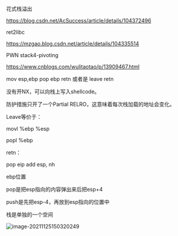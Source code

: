 花式栈溢出

https://blog.csdn.net/AcSuccess/article/details/104372496

ret2libc

https://mzgao.blog.csdn.net/article/details/104335514



PWN stack4-pivoting

https://www.cnblogs.com/wulitaotao/p/13909467.html



mov esp,ebp 
pop ebp 
retn
或者是 
leave
retn



没有开NX，可以向栈上写入shellcode。

防护措施只开了一个Partial RELRO，这意味着每次栈加载的地址会变化。



Leave等价于：

movl %ebp %esp

popl %ebp	





retn：

pop eip
add esp, nh







ebp位置

pop是把esp指向的内容弹出来后把esp+4

push是先把esp-4，再放到esp指向的位置中

栈是单独的一个空间

![image-20211125150320249](https://tva1.sinaimg.cn/large/008i3skNly1gwreqo2fsij313f0u077p.jpg)

